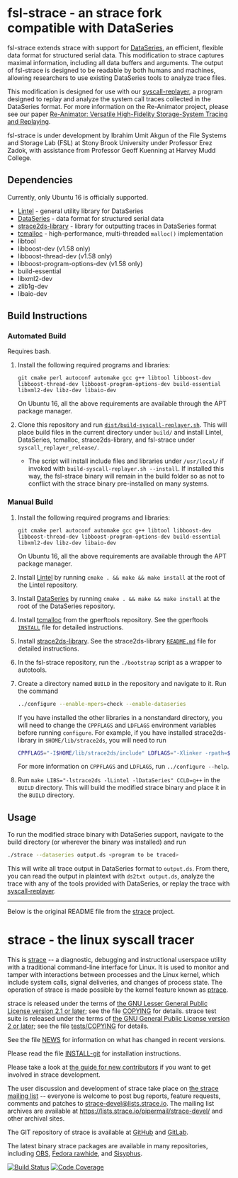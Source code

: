 fsl-strace - an strace fork compatible with DataSeries
======================================================

fsl-strace extends strace with support for [DataSeries](https://github.com/dataseries/dataseries), an efficient, flexible data format for structured serial data. This modification to strace captures maximal information, including all data buffers and arguments. The output of fsl-strace is designed to be readable by both humans and machines, allowing researchers to use existing DataSeries tools to analyze trace files.

This modification is designed for use with our [syscall-replayer](https://github.com/sbu-fsl/trace2model/tree/master/syscall-replayer), a program designed to replay and analyze the system call traces collected in the DataSeries format. For more information on the Re-Animator project, please see our paper [Re-Animator: Versatile High-Fidelity Storage-System Tracing and Replaying](https://doi.org/10.1145/3383669.3398276).

fsl-strace is under development by Ibrahim Umit Akgun of the File Systems and Storage Lab (FSL) at Stony Brook University under Professor Erez Zadok, with assistance from Professor Geoff Kuenning at Harvey Mudd College.

Dependencies
------------

Currently, only Ubuntu 16 is officially supported.

- [Lintel](https://github.com/dataseries/lintel) - general utility library for DataSeries
- [DataSeries](https://github.com/dataseries/dataseries) - data format for structured serial data
- [strace2ds-library](https://github.com/sbu-fsl/trace2model/tree/master/strace2ds-library) - library for outputting traces in DataSeries format
- [tcmalloc](https://github.com/gperftools/gperftools) - high-performance, multi-threaded `malloc()` implementation
- libtool
- libboost-dev (v1.58 only)
- libboost-thread-dev (v1.58 only)
- libboost-program-options-dev (v1.58 only)
- build-essential
- libxml2-dev
- zlib1g-dev
- libaio-dev

Build Instructions
------------------

### Automated Build

Requires bash.

1. Install the following required programs and libraries:

    ```plaintext
    git cmake perl autoconf automake gcc g++ libtool libboost-dev libboost-thread-dev libboost-program-options-dev build-essential libxml2-dev libz-dev libaio-dev
    ```

    On Ubuntu 16, all the above requirements are available through the APT package manager.

2. Clone this repository and run [`dist/build-syscall-replayer.sh`](dist/build-syscall-replayer.sh). This will place build files in the current directory under `build/` and install Lintel, DataSeries, tcmalloc, strace2ds-library, and fsl-strace under `syscall_replayer_release/`.

    - The script will install include files and libraries under `/usr/local/` if invoked with `build-syscall-replayer.sh --install`. If installed this way, the fsl-strace binary will remain in the build folder so as not to conflict with the strace binary pre-installed on many systems.

### Manual Build

1. Install the following required programs and libraries:

    ```plaintext
    git cmake perl autoconf automake gcc g++ libtool libboost-dev libboost-thread-dev libboost-program-options-dev build-essential libxml2-dev libz-dev libaio-dev
    ```

    On Ubuntu 16, all the above requirements are available through the APT package manager.

2. Install [Lintel](https://github.com/dataseries/lintel) by running `cmake . && make && make install` at the root of the Lintel repository.

3. Install [DataSeries](https://github.com/dataseries/dataseries) by running `cmake . && make && make install` at the root of the DataSeries repository.

4. Install [tcmalloc](https://github.com/gperftools/gperftools) from the gperftools repository. See the gperftools [`INSTALL`](https://github.com/gperftools/gperftools/blob/master/INSTALL) file for detailed instructions.

5. Install [strace2ds-library](https://github.com/sbu-fsl/trace2model/tree/master/strace2ds-library). See the strace2ds-library [`README.md`](https://github.com/sbu-fsl/trace2model/blob/master/strace2ds-library/README.md) file for detailed instructions.

6. In the fsl-strace repository, run the `./bootstrap` script as a wrapper to autotools.

7. Create a directory named `BUILD` in the repository and navigate to it. Run the command

    ```bash
    ../configure --enable-mpers=check --enable-dataseries
    ```

    If you have installed the other libraries in a nonstandard directory, you will need to change the `CPPFLAGS` and `LDFLAGS` environment variables before running `configure`. For example, if you have installed strace2ds-library in `$HOME/lib/strace2ds`, you will need to run

    ```bash
    CPPFLAGS="-I$HOME/lib/strace2ds/include" LDFLAGS="-Xlinker -rpath=$HOME/lib/strace2ds/lib -L$HOME/lib/strace2ds/lib" ../configure --enable-mpers=check --enable-dataseries
    ```

    For more information on `CPPFLAGS` and `LDFLAGS`, run `../configure --help`.

8. Run `make LIBS="-lstrace2ds -lLintel -lDataSeries" CCLD=g++` in the `BUILD` directory. This will build the modified strace binary and place it in the `BUILD` directory.

Usage
-----

To run the modified strace binary with DataSeries support, navigate to the build directory (or wherever the binary was installed) and run

```bash
./strace --dataseries output.ds <program to be traced>
```

This will write all trace output in DataSeries format to `output.ds`. From there, you can read the output in plaintext with `ds2txt output.ds`, analyze the trace with any of the tools provided with DataSeries, or replay the trace with [syscall-replayer](https://github.com/sbu-fsl/trace2model/tree/master/syscall-replayer).

---

Below is the original README file from the [strace](https://strace.io) project.

strace - the linux syscall tracer
=================================

This is [strace](https://strace.io) -- a diagnostic, debugging and instructional userspace utility with a traditional command-line interface for Linux.  It is used to monitor and tamper with interactions between processes and the Linux kernel, which include system calls, signal deliveries, and changes of process state.  The operation of strace is made possible by the kernel feature known as [ptrace](http://man7.org/linux/man-pages/man2/ptrace.2.html).

strace is released under the terms of [the GNU Lesser General Public License version 2.1 or later](LGPL-2.1-or-later); see the file [COPYING](COPYING) for details.
strace test suite is released under the terms of [the GNU General Public License version 2 or later](tests/GPL-2.0-or-later); see the file [tests/COPYING](tests/COPYING) for details.

See the file [NEWS](NEWS) for information on what has changed in recent versions.

Please read the file [INSTALL-git](INSTALL-git.md) for installation instructions.

Please take a look at [the guide for new contributors](https://strace.io/wiki/NewContributorGuide) if you want to get involved in strace development.

The user discussion and development of strace take place on [the strace mailing list](https://lists.strace.io/mailman/listinfo/strace-devel) -- everyone is welcome to post bug reports, feature requests, comments and patches to strace-devel@lists.strace.io.  The mailing list archives are available at https://lists.strace.io/pipermail/strace-devel/ and other archival sites.

The GIT repository of strace is available at [GitHub](https://github.com/strace/strace/) and [GitLab](https://gitlab.com/strace/strace/).

The latest binary strace packages are available in many repositories, including
[OBS](https://build.opensuse.org/package/show/home:ldv_alt/strace/),
[Fedora rawhide](https://apps.fedoraproject.org/packages/strace), and
[Sisyphus](https://packages.altlinux.org/en/Sisyphus/srpms/strace).

[![Build Status](https://travis-ci.org/strace/strace.svg?branch=master)](https://travis-ci.org/strace/strace) [![Code Coverage](https://codecov.io/github/strace/strace/coverage.svg?branch=master)](https://codecov.io/github/strace/strace?branch=master)
